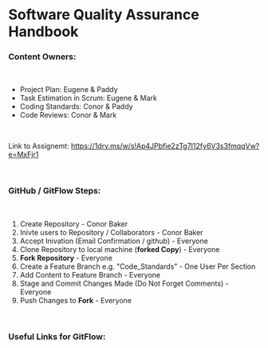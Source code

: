 # Software Quality Assurance Handbook

### Content Owners:

<br>

* Project Plan: Eugene & Paddy
* Task Estimation in Scrum: Eugene & Mark
* Coding Standards: Conor & Paddy
* Code Reviews: Conor & Mark

<br>

Link to Assignemt: https://1drv.ms/w/s!Ap4JPbfie2zTg7I12fy6V3s3fmqqVw?e=MxFjr1

<br>

### GitHub / GitFlow Steps:
<br>

1. Create Repository - Conor Baker
2. Inivte users to Repository / Collaborators - Conor Baker
3. Accept Inivation (Email Confirmation / github) - Everyone
4. Clone Repository to local machine (**forked Copy**) - Everyone
5. **Fork Repository** - Everyone
6. Create a Feature Branch e.g. "Code_Standards" - One User Per Section
7. Add Content to Feature Branch - Everyone
8. Stage and Commit Changes Made (Do Not Forget Comments) - Everyone
9. Push Changes to **Fork** - Everyone

<br>

### Useful Links for GitFlow: 

